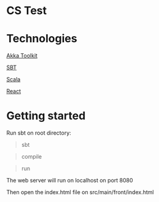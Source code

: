 CS Test
==========

Technologies
============

[Akka Toolkit](http://akka.io/)

[SBT](http://www.scala-sbt.org/)

[Scala](https://www.scala-lang.org/)

[React](https://facebook.github.io/react/)

Getting started
===============

Run sbt on root directory:

> sbt 

> compile

> run

The web server will run on localhost on port 8080

Then open the index.html file on src/main/front/index.html

